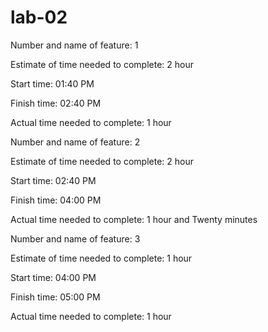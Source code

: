 # lab-02

Number and name of feature: 1

Estimate of time needed to complete: 2 hour

Start time: 01:40 PM

Finish time: 02:40 PM

Actual time needed to complete: 1 hour

Number and name of feature: 2

Estimate of time needed to complete: 2 hour

Start time: 02:40 PM

Finish time: 04:00 PM

Actual time needed to complete: 1 hour and Twenty minutes

Number and name of feature: 3

Estimate of time needed to complete: 1 hour

Start time: 04:00 PM

Finish time: 05:00 PM

Actual time needed to complete: 1 hour 

